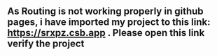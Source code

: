 ## As Routing is not working properly in github pages, i have imported my project to this link: https://srxpz.csb.app . Please open this link verify the project
